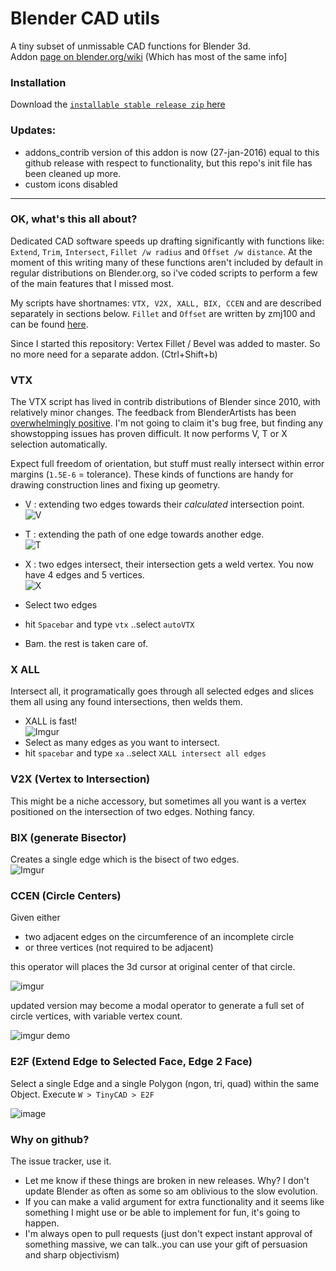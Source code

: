 Blender CAD utils
=================

A tiny subset of unmissable CAD functions for Blender 3d.  
Addon [page on blender.org/wiki](http://wiki.blender.org/index.php/Extensions:2.6/Py/Scripts/Modeling/mesh_tinyCAD) (Which has most of the same info]  

### Installation

Download the [`installable stable release zip` here](https://github.com/zeffii/mesh_tinyCAD/archive/v1_2_4.zip)   

### Updates: 

  - addons_contrib version of this addon is now (27-jan-2016) equal to this github release with respect to functionality, 
    but this repo's init file has been cleaned up more.  
  - custom icons disabled
  
__________________


### OK, what's this all about?

Dedicated CAD software speeds up drafting significantly with functions like: `Extend`, `Trim`,  `Intersect`, `Fillet /w radius` and `Offset /w distance`. At the moment of this writing many of these functions aren't included by default in regular distributions on Blender.org, so i've coded scripts to perform a few of the main features that I missed most. 
  
My scripts have shortnames: `VTX, V2X, XALL, BIX, CCEN` and are described separately in sections below. `Fillet` and `Offset` are written by zmj100 and can be found [here](http://blenderartists.org/forum/showthread.php?179375).


Since I started this repository: Vertex Fillet / Bevel was added to master. So no more need for a separate addon.  (Ctrl+Shift+b)

### VTX

The VTX script has lived in contrib distributions of Blender since 2010, with relatively minor changes. The feedback from BlenderArtists has been [overwhelmingly positive](http://blenderartists.org/forum/showthread.php?204836-CAD-Addon-Edge-Tools-(blender-2-6x)). I'm not going to claim it's bug free, but finding any showstopping issues has proven difficult. It now performs V, T or X selection automatically.   
  
Expect full freedom of orientation, but stuff must really intersect within error margins (`1.5E-6` = tolerance). These kinds of functions are handy for drawing construction lines and fixing up geometry. 

  - V : extending two edges towards their _calculated_ intersection point.  
   ![V](http://i.imgur.com/zBSciFf.png)

  - T : extending the path of one edge towards another edge.  
   ![T](http://i.imgur.com/CDH5oHm.png)

  - X : two edges intersect, their intersection gets a weld vertex. You now have 4 edges and 5 vertices.  
   ![X](http://i.imgur.com/kqtX9OE.png)


- Select two edges  
- hit `Spacebar` and type `vtx` ..select `autoVTX`  
- Bam. the rest is taken care of.


### X ALL

Intersect all, it programatically goes through all selected edges and slices them all using any found intersections, then welds them.

  - XALL is fast!  
  ![Imgur](http://i.imgur.com/1I7totI.gif)
  - Select as many edges as you want to intersect.
  - hit `spacebar` and type `xa`  ..select `XALL intersect all edges`

### V2X (Vertex to Intersection)

This might be a niche accessory, but sometimes all you want is a vertex positioned on the intersection of two edges. Nothing fancy.

### BIX (generate Bisector)

Creates a single edge which is the bisect of two edges.  
![Imgur](http://i.imgur.com/uzyv1Mv.gif)  

### CCEN (Circle Centers)

Given either 

- two adjacent edges on the circumference of an incomplete circle
- or three vertices (not required to be adjacent)

this operator will places the 3d cursor at original center of that circle.

![imgur](https://cloud.githubusercontent.com/assets/619340/5595657/2786f984-9279-11e4-9dff-9db5d5a52a52.gif)

updated version may become a modal operator to generate a full set of circle vertices, with variable vertex count.

![imgur demo](https://cloud.githubusercontent.com/assets/619340/5602194/ce613c96-933d-11e4-9879-d2cfc686cb69.gif)
  
### E2F (Extend Edge to Selected Face, Edge 2 Face)

Select a single Edge and a single Polygon (ngon, tri, quad) within the same Object. Execute `W > TinyCAD > E2F`

![image](https://cloud.githubusercontent.com/assets/619340/12091278/2884820e-b2f6-11e5-9f1b-37ebfdf10cfc.png)


### Why on github?

The issue tracker, use it.  

-  Let me know if these things are broken in new releases. Why? I don't update Blender as often as some so am oblivious to the slow evolution. 
-  If you can make a valid argument for extra functionality and it seems like something I might use or be able to implement for fun, it's going to happen.
-  I'm always open to pull requests (just don't expect instant approval of something massive, we can talk..you can use your gift of persuasion and sharp objectivism)
